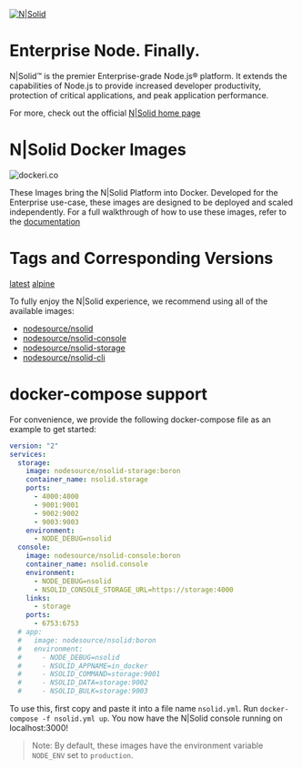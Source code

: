 [![N|Solid](https://raw.githubusercontent.com/nodesource/docker-nsolid/master/imgs/nsolid.png)](https://nodesource.com/products/nsolid)

# Enterprise Node. Finally.

N|Solid™ is the premier Enterprise-grade Node.js® platform. It extends the capabilities of Node.js to provide increased developer productivity, protection of critical applications, and peak application performance.

For more, check out the official [N|Solid home page](https://nodesource.com/products/nsolid)

# N|Solid Docker Images

![dockeri.co](http://dockeri.co/image/nodesource/nsolid)

These Images bring the N|Solid Platform into Docker. Developed for the Enterprise use-case, these images are designed to be deployed and scaled independently. For a full walkthrough of how to use these images, refer to the [documentation](https://docs.nodesource.com/)

# Tags and Corresponding Versions 
[latest](https://github.com/nodesource/docker-nsolid/blob/master/dockerfiles/nsolid.dockerfile)
[alpine](https://github.com/nodesource/docker-nsolid/blob/master/dockerfiles/alpine/nsolid.dockerfile)

To fully enjoy the N|Solid experience, we recommend using all of the available images:

* [nodesource/nsolid](https://hub.docker.com/r/nodesource/nsolid)
* [nodesource/nsolid-console](https://hub.docker.com/r/nodesource/nsolid-console)
* [nodesource/nsolid-storage](https://hub.docker.com/r/nodesource/nsolid-storage)
* [nodesource/nsolid-cli](https://hub.docker.com/r/nodesource/nsolid-cli)

# docker-compose support

For convenience, we provide the following docker-compose file as an example to get started:

```yaml
version: "2"
services:
  storage:
    image: nodesource/nsolid-storage:boron
    container_name: nsolid.storage
    ports:
      - 4000:4000
      - 9001:9001
      - 9002:9002
      - 9003:9003
    environment:
      - NODE_DEBUG=nsolid
  console:
    image: nodesource/nsolid-console:boron
    container_name: nsolid.console
    environment:
      - NODE_DEBUG=nsolid
      - NSOLID_CONSOLE_STORAGE_URL=https://storage:4000
    links:
      - storage
    ports:
      - 6753:6753
  # app:
  #   image: nodesource/nsolid:boron
  #   environment:
  #     - NODE_DEBUG=nsolid
  #     - NSOLID_APPNAME=in_docker
  #     - NSOLID_COMMAND=storage:9001
  #     - NSOLID_DATA=storage:9002
  #     - NSOLID_BULK=storage:9003

```

To use this, first copy and paste it into a file name `nsolid.yml`. Run `docker-compose -f nsolid.yml up`. You now have the N|Solid console running on localhost:3000!

> Note: By default, these images have the environment variable `NODE_ENV` set to `production`.